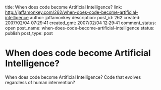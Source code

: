 title: When does code become Artificial Intelligence?
link: http://jaffamonkey.com/262/when-does-code-become-artificial-intelligence
author: jaffamonkey
description: 
post_id: 262
created: 2007/02/04 07:29:41
created_gmt: 2007/02/04 12:29:41
comment_status: open
post_name: when-does-code-become-artificial-intelligence
status: publish
post_type: post

# When does code become Artificial Intelligence?

When does code become Artificial Intelligence? Code that evolves regardless of human intervention?